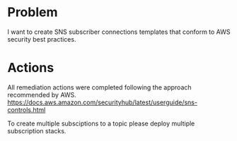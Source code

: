 # Problem 

I want to create SNS subscriber connections templates that conform to AWS security best practices.

# Actions

All remediation actions were completed following the approach recommended by AWS. https://docs.aws.amazon.com/securityhub/latest/userguide/sns-controls.html

To create multiple subsciptions to a topic please deploy multiple subscription stacks.